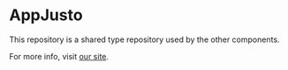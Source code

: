 # AppJusto

This repository is a shared type repository used by the other components.

For more info, visit [our site](https://appjusto.com.br).
